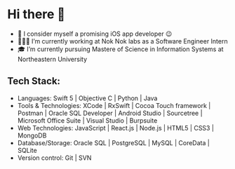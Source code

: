 # Hi there 👋

- 📱 I consider myself a promising iOS app developer 😉
- 🧑🏻‍💻 I’m currently working at Nok Nok labs as a Software Engineer Intern
- 🎓 I’m currently pursuing Mastere of Science in Information Systems at Northeastern University

## Tech Stack:
 - Languages: Swift 5 | Objective C |  Python | Java
 - Tools & Technologies: XCode | RxSwift | Cocoa Touch framework | Postman | Oracle SQL Developer | Android Studio | Sourcetree |
  Microsoft Office Suite | Visual Studio | Burpsuite
 - Web Technologies: JavaScript | React.js | Node.js | HTML5 | CSS3 | MongoDB
 - Database/Storage: Oracle SQL | PostgreSQL | MySQL | CoreData | SQLite
 - Version control: Git | SVN

